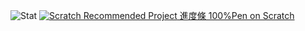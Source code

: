 <!--![CharlieHandwriting](https://github-readme-stats.vercel.app/api/pin/?username=charlie-moomoo&repo=CharlieHandwriting)-->
![Stat](https://github-readme-stats.vercel.app/api?username=charlie-moomoo&hide=contribs,prs,issues,stars&theme=gruvbox&include_all_commits=true&show_icons=true)
[![Scratch Recommended Project](https://cdn2.scratch.mit.edu/get_image/project/490426608_3840x2160.png)
進度條 100%Pen on Scratch](https://scratch.mit.edu/projects/490426608/)
